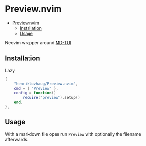 # Preview.nvim

<!--toc:start-->

- [Preview.nvim](#previewnvim)
  - [Installation](#installation)
  - [Usage](#usage)

<!--toc:end-->

Neovim wrapper around [MD-TUI](https://github.com/henriklovhaug/md-tui)

## Installation

Lazy

```lua
{
	"henriklovhaug/Preview.nvim",
	cmd = { "Preview" },
	config = function()
		require("preview").setup()
	end,
},
```

## Usage

With a markdown file open run `Preview` with optionally the filename afterwards.
